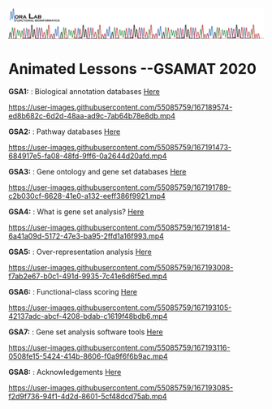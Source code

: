 <img src="https://github.com/mora-lab/mora-lab.github.io/blob/master/picture/MORALAB_Banner.png">

# Animated Lessons --GSAMAT 2020

**GSA1:** : Biological annotation databases [Here](https://github.com/gsa-central/animations/tree/main/GSAMAT2020/GSA2.mp4)

https://user-images.githubusercontent.com/55085759/167189574-ed8b682c-6d2d-48aa-ad9c-7ab64b78e8db.mp4

**GSA2:** : Pathway databases [Here](https://github.com/gsa-central/animations/tree/main/GSAMAT2020/GSA2.mp4)

https://user-images.githubusercontent.com/55085759/167191473-684917e5-fa08-48fd-9ff6-0a2644d20afd.mp4

**GSA3:** : Gene ontology and gene set databases [Here](https://github.com/gsa-central/animations/tree/main/GSAMAT2020/GSA3.mp4)

https://user-images.githubusercontent.com/55085759/167191789-c2b030cf-6628-41e0-a132-eeff386f9921.mp4

**GSA4:** : What is gene set analysis? [Here](https://github.com/gsa-central/animations/tree/main/GSAMAT2020/GSA4.mp4)

https://user-images.githubusercontent.com/55085759/167191814-6a41a09d-5172-47e3-ba95-2ffd1a16f993.mp4

**GSA5:** : Over-representation analysis [Here](https://github.com/gsa-central/animations/tree/main/GSAMAT2020/GSA5.mp4)

https://user-images.githubusercontent.com/55085759/167193008-f7ab2e67-b0c1-491d-9935-7c41e6d6f5ed.mp4

**GSA6:** : Functional-class scoring [Here](https://github.com/gsa-central/animations/tree/main/GSAMAT2020/GSA6.mp4)

https://user-images.githubusercontent.com/55085759/167193105-42137adc-abcf-4208-bdab-c1619f48bdb6.mp4

**GSA7:** : Gene set analysis software tools [Here](https://github.com/gsa-central/animations/tree/main/GSAMAT2020/GSA7.mp4)

https://user-images.githubusercontent.com/55085759/167193116-0508fe15-5424-414b-8606-f0a9f6f6b9ac.mp4

**GSA8:** : Acknowledgements [Here](https://github.com/gsa-central/animations/tree/main/GSAMAT2020/GSA8.mp4)

https://user-images.githubusercontent.com/55085759/167193085-f2d9f736-94f1-4d2d-8601-5cf48dcd75ab.mp4
